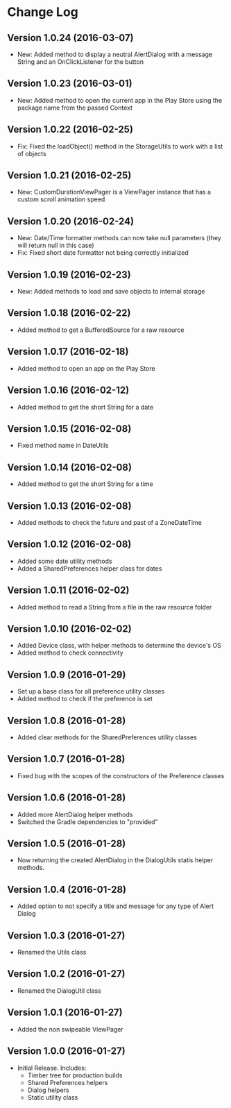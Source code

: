 # Change Log

## Version 1.0.24 (2016-03-07)
* New: Added method to display a neutral AlertDialog with a message String and an OnClickListener for the button

## Version 1.0.23 (2016-03-01)
* New: Added method to open the current app in the Play Store using the package name from the passed Context

## Version 1.0.22 (2016-02-25)
* Fix: Fixed the loadObject() method in the StorageUtils to work with a list of objects 

## Version 1.0.21 (2016-02-25)
* New: CustomDurationViewPager is a ViewPager instance that has a custom scroll animation speed 

## Version 1.0.20 (2016-02-24)
* New: Date/Time formatter methods can now take null parameters (they will return null in this case)
* Fix: Fixed short date formatter not being correctly initialized

## Version 1.0.19 (2016-02-23)
* New: Added methods to load and save objects to internal storage

## Version 1.0.18 (2016-02-22)
* Added method to get a BufferedSource for a raw resource

## Version 1.0.17 (2016-02-18)
* Added method to open an app on the Play Store 

## Version 1.0.16 (2016-02-12)
* Added method to get the short String for a date 

## Version 1.0.15 (2016-02-08)
* Fixed method name in DateUtils

## Version 1.0.14 (2016-02-08)
* Added method to get the short String for a time 

## Version 1.0.13 (2016-02-08)
* Added methods to check the future and past of a ZoneDateTime

## Version 1.0.12 (2016-02-08)
* Added some date utility methods
* Added a SharedPreferences helper class for dates

## Version 1.0.11 (2016-02-02)
* Added method to read a String from a file in the raw resource folder

## Version 1.0.10 (2016-02-02)
* Added Device class, with helper methods to determine the device's OS
* Added method to check connectivity 

## Version 1.0.9 (2016-01-29)
* Set up a base class for all preference utility classes 
* Added method to check if the preference is set

## Version 1.0.8 (2016-01-28)
* Added clear methods for the SharedPreferences utility classes 

## Version 1.0.7 (2016-01-28)
* Fixed bug with the scopes of the constructors of the Preference classes 

## Version 1.0.6 (2016-01-28)
* Added more AlertDialog helper methods
* Switched the Gradle dependencies to "provided"

## Version 1.0.5 (2016-01-28)
* Now returning the created AlertDialog in the DialogUtils statis helper methods. 

## Version 1.0.4 (2016-01-28)
* Added option to not specify a title and message for any type of Alert Dialog

## Version 1.0.3 (2016-01-27)
* Renamed the Utils class 

## Version 1.0.2 (2016-01-27)
* Renamed the DialogUtil class 

## Version 1.0.1 (2016-01-27)
* Added the non swipeable ViewPager

## Version 1.0.0 (2016-01-27)
* Initial Release. Includes: 
    * Timber tree for production builds
    * Shared Preferences helpers
    * Dialog helpers
    * Static utility class 